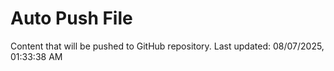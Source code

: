# Auto Push File

Content that will be pushed to GitHub repository.
Last updated: 08/07/2025, 01:33:38 AM
